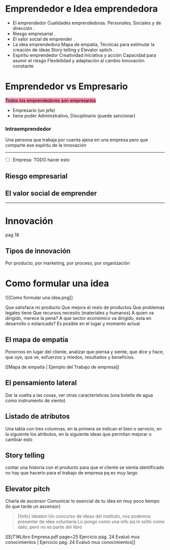 # Emprendedor e Idea emprendedora
- El emprendedor
Cualidades emprendedoras: Personales, Sociales y de dirección
.
- Riesgo empresarial
. 
- El valor social de emprender
.
- La idea emprendedora
Mapa de empatía, Técnicas para estimular la creación de ideas
Story telling y Elevator spitch
.
- Espíritu emprendedor
    Creatividad
    Iniciativa y acción
    Capacidad para asumir el riesgo
    Flexibilidad y adaptación al cambio
    Innovación constante


# Emprendedor vs Empresario
<mark style="background: #FF5582A6;">Todos los emprendedores son empresarios</mark>
- Empresario (un jefe)
- tiene poder Administrativo, Disciplinario (puede sancionar)



### Intraemprendedor
Una persona que trabaja por cuenta ajena en una empresa pero que comparte ese espíritu de la innovación

---
- [ ] Empresa: TODO hacer esto
## Riesgo empresarial

## El valor social de emprender
---

# Innovación
pag 18
## Tipos de innovación
Por producto, por marketing, por proceso, por organización

# Como formular una idea

![[Como formular una idea.png]]

Que satisface mi producto
Que mejora el resto de productos
Que problemas legales tiene
Que recursos necesito (materiales y humanos)
A quien va dirigido, merece la pena?
A que sector económico va dirigido, esta en desarrollo o estancado?
Es posible en el lugar y momento actual


## El mapa de empatía
Ponernos en lugar del cliente, analizar que piensa y siente, que dice y hace, que oye, que ve, esfuerzos y miedos, resultados y beneficios.

[[Mapa de empatía | Ejemplo del Trabajo de empresa]]

## El pensamiento lateral
Dar la vuelta a las cosas, ver otras características (una botella de agua como instrumento de viento)

## Listado de atributos
Una tabla con tres columnas, en la primera se indican el bien o servicio, en la siguiente los atributos, en la siguiente ideas que permitan mejorar o cambiar esto

## Story telling
contar una historia con el producto para que el cliente se sienta identificado
no hay que hacerlo para el trabajo de empresa pq es muy largo

## Elevator pitch
Charla de ascensor
Comunicar lo esencial de tu idea en muy poco tiempo (lo que tarde un ascensor)

>[!info] Ideaton
>Un concurso de ideas del instituto, nos podemos presentar de idea voluntaria
>Lo pongo como una info pq lo soltó como dato, pero no es parte del libro

[[EjT1#Libro Empresa.pdf page=25 Ejercicio pág. 24 Evaluó mus conocimientos | Ejercicio pág. 24 Evaluó mus conocimientos]]